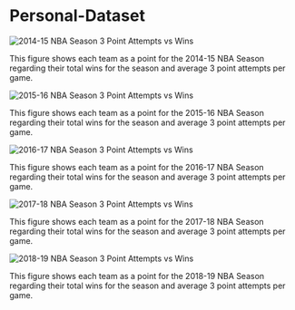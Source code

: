 # Personal-Dataset

![2014-15 NBA Season 3 Point Attempts vs Wins](https://raw.githubusercontent.com/kianwazzu/Personal-Dataset/master/14-15%20scatterplot.png)

This figure shows each team as a point for the 2014-15 NBA Season regarding their total wins for the season and average 3 point attempts per game.

![2015-16 NBA Season 3 Point Attempts vs Wins](https://raw.githubusercontent.com/kianwazzu/Personal-Dataset/master/15-16.png)

This figure shows each team as a point for the 2015-16 NBA Season regarding their total wins for the season and average 3 point attempts per game.

![2016-17 NBA Season 3 Point Attempts vs Wins](https://raw.githubusercontent.com/kianwazzu/Personal-Dataset/master/16-17.png)

This figure shows each team as a point for the 2016-17 NBA Season regarding their total wins for the season and average 3 point attempts per game.

![2017-18 NBA Season 3 Point Attempts vs Wins](https://raw.githubusercontent.com/kianwazzu/Personal-Dataset/master/17-18.png)

This figure shows each team as a point for the 2017-18 NBA Season regarding their total wins for the season and average 3 point attempts per game.

![2018-19 NBA Season 3 Point Attempts vs Wins](https://raw.githubusercontent.com/kianwazzu/Personal-Dataset/master/18-19.png)

This figure shows each team as a point for the 2018-19 NBA Season regarding their total wins for the season and average 3 point attempts per game.
